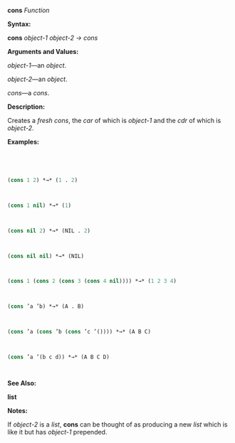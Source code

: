 **cons** *Function* 



**Syntax:** 



**cons** *object-1 object-2 → cons* 



**Arguments and Values:** 



*object-1*—an *object*. 



*object-2*—an *object*. 



*cons*—a *cons*. 



**Description:** 



Creates a *fresh cons*, the *car* of which is *object-1* and the *cdr* of which is *object-2*. 



**Examples:**
```lisp
 



(cons 1 2) *→* (1 . 2) 



(cons 1 nil) *→* (1) 



(cons nil 2) *→* (NIL . 2) 



(cons nil nil) *→* (NIL) 



(cons 1 (cons 2 (cons 3 (cons 4 nil)))) *→* (1 2 3 4) 



(cons ’a ’b) *→* (A . B) 



(cons ’a (cons ’b (cons ’c ’()))) *→* (A B C) 



(cons ’a ’(b c d)) *→* (A B C D) 




```
**See Also:** 



**list** 



**Notes:** 



If *object-2* is a *list*, **cons** can be thought of as producing a new *list* which is like it but has *object-1* prepended. 




